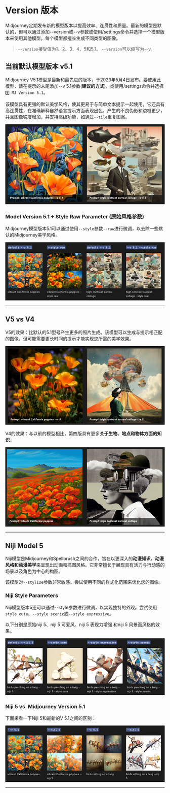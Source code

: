 # Version 版本


Midjourney定期发布新的模型版本以提高效率、连贯性和质量。最新的模型是默认的，但可以通过添加--version或--v参数或使用/settings命令并选择一个模型版本来使用其他模型。每个模型都擅长生成不同类型的图像。

> `--version`接受值为1、2、3、4、5和5.1。
> `--version`可以缩写为--v。

## 当前默认模型版本 v5.1

Midjourney V5.1模型是最新和最先进的版本，于2023年5月4日发布。要使用此模型，请在提示的末尾添加--v 5.1参数(**建议的方式**)，或使用/settings命令并选择`5️⃣ MJ Version 5.1`。

该模型具有更强的默认美学风格，使其更易于与简单文本提示一起使用。它还具有高连贯性，在准确解释自然语言提示方面表现出色，产生的不良伪影和边框更少，并且图像锐度增加，并支持高级功能，如通过`--tile`重复图案。

![version_p0](../images/base/version/version_51_p0.png)


### Model Version 5.1 + Style Raw Parameter (原始风格参数) 

Midjourney模型版本5.1可以通过使用`--style`参数`--raw`进行微调，以去除一些默认的Midjourney美学风格。

![version_p1](../images/base/version/version_p1.png)

------

## V5 vs  V4

V5的效果：比默认的5.1型号产生更多的照片生成。该模型可以生成与提示相匹配的图像，但可能需要更长时间的提示才能实现您所需的美学效果。

![version_51_v5](../images/base/version/version_51_v5.png)

V4的效果：与以前的模型相比，第四版具有更多**关于生物、地点和物体方面的知识**。

![version_51_v4](../images/base/version/version_51_v4.png)



------

## Niji Model 5

Niji模型是Midjourney和Spellbrush之间的合作，旨在以更深入的**动漫知识、动漫风格和动漫美学**来呈现出动画和插图风格。它非常擅长于展现具有活力与行动感的场景以及角色为中心的构图。

该模型对`--stylize`参数非常敏感。尝试使用不同的样式化范围来优化您的图像。

### Niji Style Parameters

Niji模型版本5还可以通过--style参数进行微调，以实现独特的外观。尝试使用`--style cute`、`--style scenic`或`--style expressive`。

以下分别是原始niji 5、niji 5 可爱风、niji 5 表现力增强 和niji 5 风景画风格的效果。

![version_51_niji](../images/base/version/version_51_niji.png)

### Niji 5 vs. Midjourney Version 5.1

下面来看一下Niji 5和最新的V 5.1之间的区别：

![version_51_nijivsv51](../images/base/version/version_51_nijivsv51.png)

------

